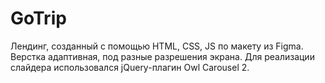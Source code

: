 # GoTrip

Лендинг, созданный с помощью HTML, CSS, JS по макету из Figma. Верстка адаптивная, под разные разрешения экрана. Для реализации слайдера использовался jQuery-плагин Owl Carousel 2.
